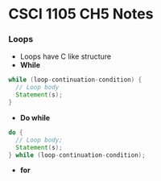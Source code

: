 # CSCI 1105 CH5 Notes

### Loops
* Loops have C like structure
* __While__
```java
while (loop-continuation-condition) {
  // Loop body
  Statement(s);
}
```
* __Do while__
```java
do {
  // Loop body;
  Statement(s);
} while (loop-continuation-condition);
```
* __for__

